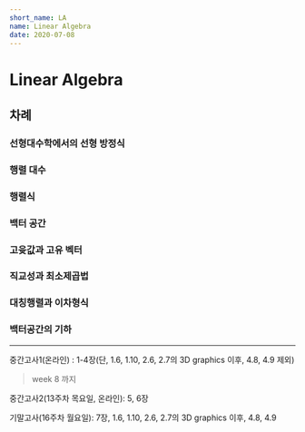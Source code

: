 ```yaml
---
short_name: LA
name: Linear Algebra
date: 2020-07-08
---
```



# Linear Algebra

## 차례

### 선형대수학에서의 선형 방정식

### 행렬 대수

### 행렬식

### 백터 공간

### 고윳값과 고유 벡터

### 직교성과 최소제곱법

### 대칭행렬과 이차형식

### 백터공간의 기하

---

중간고사1(온라인) : 1-4장(단, 1.6, 1.10, 2.6, 2.7의 3D graphics 이후, 4.8, 4.9 제외) 

> week 8 까지

중간고사2(13주차 목요일, 온라인): 5, 6장

기말고사(16주차 월요일): 7장, 1.6, 1.10, 2.6, 2.7의 3D graphics 이후, 4.8, 4.9 

